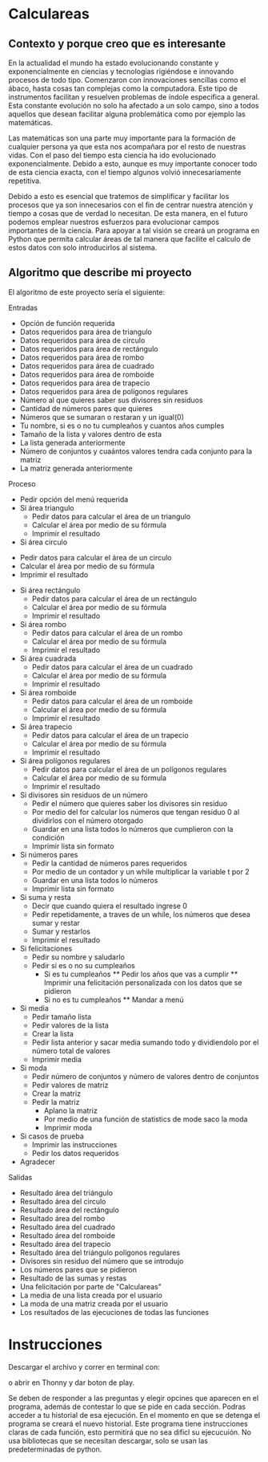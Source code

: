 # Calculareas

## Contexto y porque creo que es interesante

En la actualidad el mundo ha estado evolucionando constante y exponencialmente en ciencias y tecnologías rigiéndose e innovando procesos de todo tipo. Comenzaron con innovaciones sencillas como el ábaco, hasta cosas tan complejas como la computadora. Este tipo de instrumentos facilitan y resuelven problemas de índole especifica a general. Esta constante evolución no solo ha afectado a un solo campo, sino a todos aquellos que desean facilitar alguna problemática como por ejemplo las matemáticas. 

Las matemáticas son una parte muy importante para la formación de cualquier persona ya que esta nos acompañara por el resto de nuestras vidas. Con el paso del tiempo esta ciencia ha ido evolucionado exponencialmente. Debido a esto, aunque es muy importante conocer todo de esta ciencia exacta, con el tiempo algunos volvió innecesariamente repetitiva. 

Debido a esto es esencial que tratemos de simplificar y facilitar los procesos que ya son innecesarios con el fin de centrar nuestra atención y tiempo a cosas que de verdad lo necesitan. De esta manera, en el futuro podemos emplear nuestros esfuerzos para evolucionar campos importantes de la ciencia. 
Para apoyar a tal visión se creará un programa en Python que permita calcular áreas de tal manera que facilite el calculo de estos datos con solo introducirlos al sistema. 

## Algoritmo que describe mi proyecto 

El algoritmo de este proyecto sería el siguiente: 

Entradas

- Opción de función requerida 
- Datos requeridos para área de triangulo 
- Datos requeridos para área de circulo 
- Datos requeridos para área de rectángulo 
- Datos requeridos para área de rombo 
- Datos requeridos para área de cuadrado
- Datos requeridos para área de romboide 
- Datos requeridos para área de trapecio 
- Datos requeridos para área de polígonos regulares	
- Número al que quieres saber sus divisores sin residuos
- Cantidad de números pares que quieres
- Números que se sumaran o restaran y un igual(0)
- Tu nombre, si es o no tu cumpleaños y cuantos años cumples
- Tamaño de la lista y valores dentro de esta 
- La lista generada anteriormente
- Número de conjuntos y cuaántos valores tendra cada conjunto para la matriz
- La matriz generada anteriormente 

Proceso

- Pedir opción del menú requerida 
- Si área triangulo 
  * Pedir datos para calcular el área de un triangulo 
  * Calcular el área por medio de su fórmula
  * Imprimir el resultado
-	Si área circulo  
  * Pedir datos para calcular el área de un circulo  
  * Calcular el área por medio de su fórmula
  * Imprimir el resultado
- Si área rectángulo
  * Pedir datos para calcular el área de un rectángulo
  * Calcular el área por medio de su fórmula
  * Imprimir el resultado
- Si área rombo
  * Pedir datos para calcular el área de un rombo
  * Calcular el área por medio de su fórmula
  * Imprimir el resultado
- Si área cuadrada
  * Pedir datos para calcular el área de un cuadrado
  * Calcular el área por medio de su fórmula
  * Imprimir el resultado
- Si área romboide
  * Pedir datos para calcular el área de un romboide
  * Calcular el área por medio de su fórmula
  * Imprimir el resultado
- Si área trapecio
  * Pedir datos para calcular el área de un trapecio
  * Calcular el área por medio de su fórmula
  * Imprimir el resultado
- Si área polígonos regulares
  * Pedir datos para calcular el área de un polígonos regulares
  * Calcular el área por medio de su fórmula
  * Imprimir el resultado
- Si divisores sin residuos de un número 
  * Pedir el número que quieres saber los divisores sin residuo
  * Por medio del for calcular los números que tengan residuo 0 al dividirlos con el número         otorgado 
  * Guardar en una lista todos lo números que cumplieron con la condición 
  * Imprimir lista sin formato 
- Si números pares
  * Pedir la cantidad de números pares requeridos
  * Por medio de un contador y un while multiplicar la variable t por 2 
  * Guardar en una lista todos lo números
  * Imprimir lista sin formato 
- Si suma y resta
  * Decir que cuando quiera el resultado ingrese 0
  * Pedir repetidamente, a traves de un while, los números que desea sumar y restar 
  * Sumar y restarlos
  * Imprimir el resultado
- Si felicitaciones
  * Pedir su nombre y saludarlo
  * Pedir si es o no su cumpleaños
    + Si es tu cumpleaños
      ** Pedir los años que vas a cumplir
      ** Imprimir una felicitación personalizada con los datos que se pidieron 
    + Si no es tu cumpleaños 
      ** Mandar a menú
- Si media
  * Pedir tamaño lista 
  * Pedir valores de la lista 
  * Crear la lista 
  * Pedir lista anterior y sacar media sumando todo y dividiendolo por el número total de           valores
  * Imprimir media 
- Si moda 
  * Pedir número de conjuntos y número de valores dentro de conjuntos
  * Pedir valores de matriz
  * Crear la matriz 
  * Pedir la matriz
    + Aplano la matriz
    + Por medio de una función de statistics de mode saco la moda 
    + Imprimir moda
- Si casos de prueba
  * Imprimir las instrucciones 
  * Pedir los datos requeridos 
- Agradecer

Salidas

- Resultado área del triángulo 
- Resultado área del circulo
- Resultado área del rectángulo
- Resultado área del rombo
- Resultado área del cuadrado
- Resultado área del romboide
- Resultado área del trapecio
- Resultado área del triángulo polígonos regulares 
- Divisores sin residuo del número que se introdujo
- Los números pares que se pidieron
- Resultado de las sumas y restas
- Una felicitación por parte de "Calculareas"
- La media de una lista creada por el usuario 
- La moda de una matriz creada por el usuario 
- Los resultados de las ejecuciones de todas las funciones 

# Instrucciones
Descargar el archivo y correr en terminal con:

o abrir en Thonny y dar boton de play.

Se deben de responder a las preguntas y elegir opcines que aparecen en el programa, además de contestar lo que se pide en cada sección. Podras acceder a tu historial de esa ejecución. En el momento en que se detenga el programa se creará el nuevo historial. 
Este programa tiene instrucciones claras de cada función, esto permitirá que no sea dificl su ejecucuión. No usa bibliotecas que se necesitan descargar, solo se usan las predeterminadas de python. 

